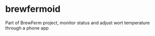 # brewfermoid
Part of BrewFerm project, monitor status and adjust wort temperature through a phone app
